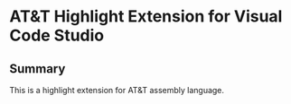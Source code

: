 # AT&T Highlight Extension for Visual Code Studio

## Summary

This is a highlight extension for AT&T assembly language.